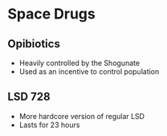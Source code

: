 # Space Drugs
## Opibiotics
  - Heavily controlled by the Shogunate
  - Used as an incentive to control population
## LSD 728
  - More hardcore version of regular LSD
  - Lasts for 23 hours
